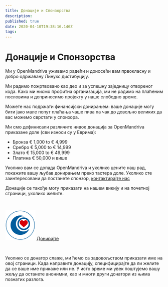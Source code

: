 ```yaml
---
title: Донације и Спонзорства
description: 
published: true
date: 2020-04-10T19:38:16.146Z
tags: 
---
```


# Донације и Спонзорства

Ми у OpenMandriva уживамо радећи и доносећи вам првокласну и добро одржавану Линукс дистибуцију.

Ми радимо пожртвовано као део и за успешну заједницу отвореног кода.
Како ми нисмо профитна организација, ми не радимо на плаћеним пословима и доприносимо пројекту у наше слободно време.

Можете нас подржати финансијски донирањем: ваше донације могу бити јако мале попут плаћања чаше пива па чак до довољно великих да вас можемо сврстати у спонзора.

Ми смо дефинисали различите нивое донација за OpenMandriva приказане доле (сви износи су у Еврима):

- Бронза € 1,000 to € 4,999
- Сребро € 5,000 to € 14,999
- Злато € 15,000 to € 49,999
- Платина € 50,000 и више

Уколико вам се допада OpenMandriva и уколико цените наш рад, покажите вашу љубав донирањем преко тастера доле.
Уколико сте заинтересовани да постанете спонзор, [контактирајте нас](mailto:council@openmandriva.org)

Донације се такође могу приказати на нашем викију и на почетној страници, уколико желите.

<br>

![om-donate.svg](/images/om-donate.svg)
[Донирајте](https://www.openmandriva.org/en/documentation/association/Donate)

<br>

Уколико се донатор слаже, ми ћемо са задовољством приказати име на овој страници.
Када направите донацију, специфицирајте да ли желите да се ваше име прикаже или не.
У исто време ми увек поштујемо вашу жељу да останете анонимни, као и многи други донатори из њима познатих разлога.
